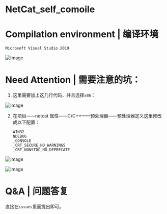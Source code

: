 # NetCat_self_comoile
# Compilation environment | 编译环境

`Microsoft Visual Studio 2019`

![image](https://user-images.githubusercontent.com/101872898/222322633-be2e6040-a6e7-4bb9-b789-fb1cf7e3e9ca.png)

# Need Attention | 需要注意的坑：

1. 这里需要加上这几行代码，并且选择`x86`：

![image](https://user-images.githubusercontent.com/101872898/222322828-d3b72106-34fe-4d8d-814e-4d7bd0671585.png)

2. 在项目——netcat 属性——C/C++——预处理器——预处理器定义这里修改成以下配置：

   ```text
   WIN32
   NDEBUG
   _CONSOLE
   _CRT_SECURE_NO_WARNINGS
   _CRT_NONSTDC_NO_DEPRECATE
   ```

![image](https://user-images.githubusercontent.com/101872898/222323181-4866472d-ef54-462b-85ab-d48a807c6c25.png)

![image](https://user-images.githubusercontent.com/101872898/222323434-0e17a354-3779-4650-b65c-49988c283db0.png)

# Q&A | 问题答复

直接在`issues`里面提出即可。
